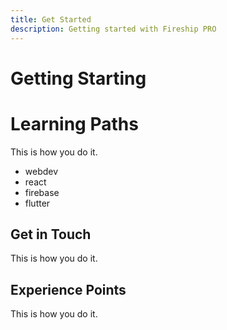 ```yaml
---
title: Get Started
description: Getting started with Fireship PRO
---
```


# Getting Starting

# Learning Paths

This is how you do it.

- webdev
- react
- firebase
- flutter

## Get in Touch

This is how you do it.

## Experience Points

This is how you do it.
